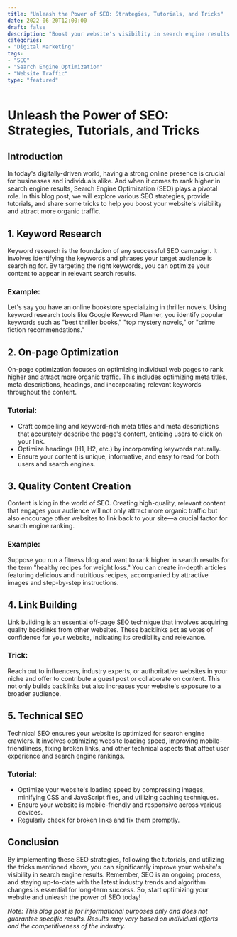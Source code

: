 ```yaml
--- 
title: "Unleash the Power of SEO: Strategies, Tutorials, and Tricks"
date: 2022-06-20T12:00:00
draft: false
description: "Boost your website's visibility in search engine results with effective SEO techniques and tips."
categories: 
- "Digital Marketing"
tags: 
- "SEO"
- "Search Engine Optimization"
- "Website Traffic"
type: "featured"
--- 
```


# Unleash the Power of SEO: Strategies, Tutorials, and Tricks

## Introduction

In today's digitally-driven world, having a strong online presence is crucial for businesses and individuals alike. And when it comes to rank higher in search engine results, Search Engine Optimization (SEO) plays a pivotal role. In this blog post, we will explore various SEO strategies, provide tutorials, and share some tricks to help you boost your website's visibility and attract more organic traffic.

## 1. Keyword Research

Keyword research is the foundation of any successful SEO campaign. It involves identifying the keywords and phrases your target audience is searching for. By targeting the right keywords, you can optimize your content to appear in relevant search results.

### Example:

Let's say you have an online bookstore specializing in thriller novels. Using keyword research tools like Google Keyword Planner, you identify popular keywords such as "best thriller books," "top mystery novels," or "crime fiction recommendations."

## 2. On-page Optimization

On-page optimization focuses on optimizing individual web pages to rank higher and attract more organic traffic. This includes optimizing meta titles, meta descriptions, headings, and incorporating relevant keywords throughout the content.

### Tutorial:

- Craft compelling and keyword-rich meta titles and meta descriptions that accurately describe the page's content, enticing users to click on your link.
- Optimize headings (H1, H2, etc.) by incorporating keywords naturally.
- Ensure your content is unique, informative, and easy to read for both users and search engines.

## 3. Quality Content Creation

Content is king in the world of SEO. Creating high-quality, relevant content that engages your audience will not only attract more organic traffic but also encourage other websites to link back to your site—a crucial factor for search engine ranking.

### Example:

Suppose you run a fitness blog and want to rank higher in search results for the term "healthy recipes for weight loss." You can create in-depth articles featuring delicious and nutritious recipes, accompanied by attractive images and step-by-step instructions.

## 4. Link Building

Link building is an essential off-page SEO technique that involves acquiring quality backlinks from other websites. These backlinks act as votes of confidence for your website, indicating its credibility and relevance.

### Trick:

Reach out to influencers, industry experts, or authoritative websites in your niche and offer to contribute a guest post or collaborate on content. This not only builds backlinks but also increases your website's exposure to a broader audience.

## 5. Technical SEO

Technical SEO ensures your website is optimized for search engine crawlers. It involves optimizing website loading speed, improving mobile-friendliness, fixing broken links, and other technical aspects that affect user experience and search engine rankings.

### Tutorial:

- Optimize your website's loading speed by compressing images, minifying CSS and JavaScript files, and utilizing caching techniques.
- Ensure your website is mobile-friendly and responsive across various devices.
- Regularly check for broken links and fix them promptly.

## Conclusion

By implementing these SEO strategies, following the tutorials, and utilizing the tricks mentioned above, you can significantly improve your website's visibility in search engine results. Remember, SEO is an ongoing process, and staying up-to-date with the latest industry trends and algorithm changes is essential for long-term success. So, start optimizing your website and unleash the power of SEO today!

*Note: This blog post is for informational purposes only and does not guarantee specific results. Results may vary based on individual efforts and the competitiveness of the industry.*
